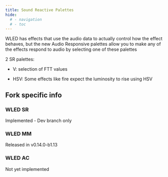 ```yaml
---
title: Sound Reactive Palettes
hide:
  # - navigation
  # - toc
---
```


WLED has effects that use the audio data to actually control how the effect behaves, but the new Audio Responsive palettes allow you to make any of the effects respond to audio by selecting one of these palettes

2 SR palettes: 

* V: selection of FTT values

* HSV: Some effects like fire expect the luminosity to rise using HSV

## Fork specific info

### WLED SR
Implemented - Dev branch only


### WLED MM
Released in v0.14.0-b1.13

### WLED AC
Not yet implemented
